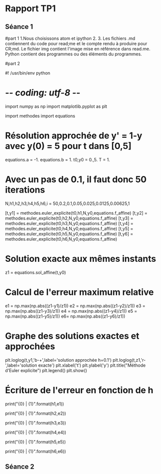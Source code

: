 # Rapport TP1
## Séance 1
#part 1
1.Nous choisissons atom et ipython 
2.
3. Les fichiers .md contiennent du code pour read;me et le compte rendu à produire pour CR;md. Le fichier img contient l'image mise en référence dans read.me. Python contient des programmes ou des éléments du programmes.

#part 2

#! /usr/bin/env python
# -*- coding: utf-8 -*-

import numpy as np
import matplotlib.pyplot as plt

import methodes
import equations

# Résolution approchée de y' = 1-y avec y(0) = 5 pour t dans [0,5]
equations.a = -1.
equations.b = 1.
t0,y0 = 0.,5.
T = 1.
# Avec un pas de 0.1, il faut donc 50 iterations

N,h1,h2,h3,h4,h5,h6,i = 50,0.2,0.1,0.05,0.025,0.0125,0.00625,1
  



[t,y1] = methodes.euler_explicite(t0,h1,N,y0,equations.f_affine)
[t,y2] = methodes.euler_explicite(t0,h2,N,y0,equations.f_affine)
[t,y3] = methodes.euler_explicite(t0,h3,N,y0,equations.f_affine)
[t,y4] = methodes.euler_explicite(t0,h4,N,y0,equations.f_affine)
[t,y5] = methodes.euler_explicite(t0,h5,N,y0,equations.f_affine)
[t,y6] = methodes.euler_explicite(t0,h6,N,y0,equations.f_affine)
# Solution exacte aux mêmes instants
z1 = equations.sol_affine(t,y0)
# Calcul de l'erreur maximum relative
e1 = np.max(np.abs((z1-y1)/z1))
e2 = np.max(np.abs((z1-y2)/z1))
e3 = np.max(np.abs((z1-y3)/z1))
e4 = np.max(np.abs((z1-y4)/z1))
e5 = np.max(np.abs((z1-y5)/z1))
e6= np.max(np.abs((z1-y6)/z1))
# Graphe des solutions exactes et approchées
plt.loglog(t,y1,'b-+',label='solution approchée h=0.1')
plt.loglog(t,z1,'r-',label='solution exacte')
plt.xlabel('t')
plt.ylabel('y')
plt.title("Méthode d'Euler explicite")
plt.legend()
plt.show()

# Écriture de l'erreur en fonction de h


print("{0} | {1}".format(h1,e1))

print("{0} | {1}".format(h2,e2))

print("{0} | {1}".format(h3,e3))

print("{0} | {1}".format(h4,e4))

print("{0} | {1}".format(h5,e5))

print("{0} | {1}".format(h6,e6))




## Séance 2
